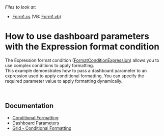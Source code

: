 <!-- default file list -->
*Files to look at*:

* [Form1.cs](./CS/Dashboard_ConditionalFormatting_Grid/Form1.cs) (VB: [Form1.vb](./VB/Dashboard_ConditionalFormatting_Grid/Form1.vb))
<!-- default file list end -->
# How to use dashboard parameters with the Expression format condition


<p>The Expression format condition (<a href="https://documentation.devexpress.com/#Dashboard/clsDevExpressDashboardCommonFormatConditionExpressiontopic">FormatConditionExpression</a>) allows you to use complex conditions to apply formatting.<br />This example demonstrates how to pass a dashboard parameter to an expression used to apply conditional formatting. You can specify the required parameter value to apply formatting dynamically.</p>

<br/>

## Documentation

* [Conditional Formatting](https://docs.devexpress.com/Dashboard/116914/common-features/appearance-customization/conditional-formatting)
* [Dashboard Parameters](https://docs.devexpress.com/Dashboard/116918)
* [Grid - Conditional Formatting](https://docs.devexpress.com/Dashboard/401933/winforms-dashboard/winforms-designer/create-dashboards-in-the-winforms-designer/dashboard-item-settings/grid/conditional-formatting)

